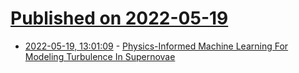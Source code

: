 # [Published on 2022-05-19](index.md)

* [2022-05-19, 13:01:09](https://news.ycombinator.com/item?id=31434053) - [Physics-Informed Machine Learning For Modeling Turbulence In Supernovae](https://arxiv.org/abs/2205.08663)
